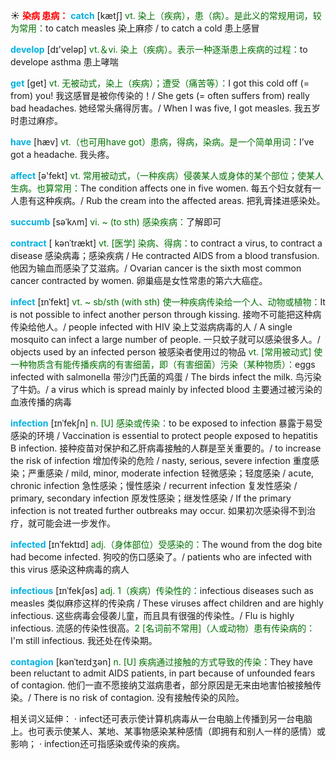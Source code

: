 ☀ <font color="red">**染病 患病：**</font>
<font color="sky blue">**catch**</font> [kætʃ] 
<font color="rgb(227, 108, 9)">vt. 染上（疾病），患（病）。是此义的常规用词，较为常用：</font>to catch measles 染上麻疹 / to catch a cold 患上感冒

<font color="sky blue">**develop**</font> [dɪ'veləp] 
<font color="rgb(227, 108, 9)">vt.＆vi. 染上（疾病）。表示一种逐渐患上疾病的过程：</font>to develope asthma 患上哮喘

<font color="sky blue">**get**</font> [ɡet] 
<font color="rgb(227, 108, 9)">vt. 无被动式，染上（疾病）；遭受（痛苦等）：</font>I got this cold off (= from) you! 我这感冒是被你传染的！/ She gets (= often suffers from) really bad headaches. 她经常头痛得厉害。/ When I was five, I got measles. 我五岁时患过麻疹。

<font color="sky blue">**have**</font> [hæv] 
<font color="rgb(227, 108, 9)">vt.（也可用have got）患病，得病，染病。是一个简单用词：</font>I’ve got a headache. 我头疼。

<font color="sky blue">**affect**</font> [ə'fekt] 
<font color="rgb(227, 108, 9)">vt. 常用被动式，（一种疾病）侵袭某人或身体的某个部位；使某人生病。也算常用：</font>The condition affects one in five women. 每五个妇女就有一人患有这种疾病。/ Rub the cream into the affected areas. 把乳膏揉进感染处。
                      
<font color="sky blue">**succumb**</font> [səˈkʌm]
<font color="rgb(227, 108, 9)">vi. ~ (to sth) 感染疾病：</font>了解即可

<font color="sky blue">**contract**</font> [ kənˈtrækt]
<font color="rgb(227, 108, 9)">vt. [医学] 染病、得病：</font>to contract a virus, to contract a disease 感染病毒；感染疾病 / He contracted AIDS from a blood transfusion. 他因为输血而感染了艾滋病。/ Ovarian cancer is the sixth most common cancer contracted by women. 卵巢癌是女性常患的第六大癌症。

<font color="sky blue">**infect**</font> [ɪnˈfekt]
<font color="rgb(227, 108, 9)">vt. ~ sb/sth (with sth) 使一种疾病传染给一个人、动物或植物：</font>It is not possible to infect another person through kissing. 接吻不可能把这种病传染给他人。/ people infected with HIV 染上艾滋病病毒的人 / A single mosquito can infect a large number of people. 一只蚊子就可以感染很多人。/ objects used by an infected person 被感染者使用过的物品 <font color="rgb(227, 108, 9)">vt. [常用被动式] 使一种物质含有能传播疾病的有害细菌，即（有害细菌）污染（某种物质）：</font>eggs infected with salmonella 带沙门氏菌的鸡蛋 / The birds infect the milk. 鸟污染了牛奶。/ a virus which is spread mainly by infected blood 主要通过被污染的血液传播的病毒
           
<font color="sky blue">**infection**</font> [ɪnˈfekʃn]
<font color="rgb(227, 108, 9)">n. [U] 感染或传染：</font>to be exposed to infection 暴露于易受感染的环境 / Vaccination is essential to protect people exposed to hepatitis B infection. 接种疫苗对保护和乙肝病毒接触的人群是至关重要的。/ to increase the risk of infection 增加传染的危险 / nasty, serious, severe infection 重度感染；严重感染 / mild, minor, moderate infection 轻微感染；轻度感染 / acute, chronic infection 急性感染；慢性感染 / recurrent infection 复发性感染 / primary, secondary infection 原发性感染；继发性感染 / If the primary infection is not treated further outbreaks may occur. 如果初次感染得不到治疗，就可能会进一步发作。

<font color="sky blue">**infected**</font> [ɪnˈfektɪd]
<font color="rgb(227, 108, 9)">adj.（身体部位）受感染的：</font>The wound from the dog bite had become infected. 狗咬的伤口感染了。/ patients who are infected with this virus 感染这种病毒的病人
           
<font color="sky blue">**infectious**</font> [ɪnˈfekʃəs]
<font color="rgb(227, 108, 9)">adj. 1（疾病）传染性的：</font>infectious diseases such as measles 类似麻疹这样的传染病 / These viruses affect children and are highly infectious. 这些病毒会侵袭儿童，而且具有很强的传染性。/ Flu is highly infectious. 流感的传染性很高。<font color="rgb(227, 108, 9)">2 [名词前不常用]（人或动物）患有传染病的：</font>I'm still infectious. 我还处在传染期。

<font color="sky blue">**contagion**</font> [kənˈteɪdʒən]
<font color="rgb(227, 108, 9)">n. [U] 疾病通过接触的方式导致的传染：</font>They have been reluctant to admit AIDS patients, in part because of unfounded fears of contagion. 他们一直不愿接纳艾滋病患者，部分原因是无来由地害怕被接触传染。/ There is no risk of contagion. 没有接触传染的风险。

相关词义延伸：
· infect还可表示使计算机病毒从一台电脑上传播到另一台电脑上。也可表示使某人、某地、某事物感染某种感情（即拥有和别人一样的感情）或影响；
· infection还可指感染或传染的疾病。
